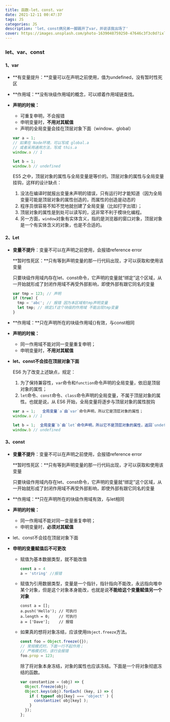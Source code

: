 ```yaml
---
title: 函数-let、const、var
date: 2021-12-11 00:47:37
tags: JS
categories: JS
description: 'let、const俩兄弟一脚踢开了var，并说该我出场了'
cover: https://images.unsplash.com/photo-1639048759250-47646c3f3c0d?ixlib=rb-1.2.1&ixid=MnwxMjA3fDB8MHxwaG90by1wYWdlfHx8fGVufDB8fHx8&auto=format&fit=crop&w=1170&q=80
---
```


### let、var、const           ###

#### 1、var ####

* **有变量提升：**变量可以在声明之前使用，值为undefined，没有暂时性死区

* **作用域：**没有块级作用域的概念，可以顺着作用域链查找。

* **声明的时候：**

  * 可重复申明，不会报错
  * 申明变量时，**不用对其赋值**
  * 声明的全局变量会挂在顶层对象下面（window、global）

  ```js
  var a = 1;
  // 如果在 Node环境，可以写成 global.a
  // 或者采用通用方法，写成 this.a
  window.a // 1
  
  let b = 1;
  window.b // undefined
  ```

  ES5 之中，顶层对象的属性与全局变量是等价的。顶层对象的属性与全局变量挂钩，这样的设计缺点：

  1. 没法在编译时就报出变量未声明的错误，只有运行时才能知道（因为全局变量可能是顶层对象的属性创造的，而属性的创造是动态的
  2. 程序员很容易不知不觉地就创建了全局变量（比如打字出错）；
  3. 顶层对象的属性是到处可以读写的，这非常不利于模块化编程。
  4. 另一方面，`window`对象有实体含义，指的是浏览器的窗口对象，顶层对象是一个有实体含义的对象，也是不合适的。

#### 2、Let ####

* **变量不提升**：变量不可以在声明之前使用，会报错reference error

  **暂时性死区：**只有等到声明变量的那一行代码出现，才可以获取和使用该变量

  只要块级作用域内存在let、const命令，它声明的变量就“绑定”这个区域，从一开始就形成了封闭作用域不再受外部影响，即使外部有跟它同名的变量

  ```js
  var tmp = 123; // 声明
  if (true) {
    tmp = 'abc'; // 报错 因为本区域有tmp声明变量
    let tmp; // 绑定if这个块级的作用域 不能出现tmp变量
  }
  ```

* **作用域：**只在声明所在的块级作用域{}有效，与const相同

* **声明的时候：**

  * 同一作用域不能对同一变量重复申明；
  * 申明变量时，**不用对其赋值**

* **let、const不会挂在顶层对象下面**

  ES6 为了改变上述缺点，规定：

  1. 为了保持兼容性，`var`命令和`function`命令声明的全局变量，依旧是顶层对象的属性；
  2. `let`命令、`const`命令、`class`命令声明的全局变量，不属于顶层对象的属性。也就是说，从 ES6 开始，全局变量将逐步与顶层对象的属性脱钩

  ```javascript
  var a = 1;   全局变量`a`由`var`命令声明，所以它是顶层对象的属性；
  window.a // 1
  
  let b = 1;  全局变量`b`由`let`命令声明，所以它不是顶层对象的属性，返回`undefined`。
  window.b // undefined   
  ```

#### 3、const ####

* **变量不提升**：变量不可以在声明之前使用，会报错reference error

  **暂时性死区：**只有等到声明变量的那一行代码出现，才可以获取和使用该变量

  只要块级作用域内存在let、const命令，它声明的变量就“绑定”这个区域，从一开始就形成了封闭作用域不再受外部影响，即使外部有跟它同名的变量

* **作用域：**只在声明所在的块级作用域有效，与let相同

* **声明的时候：**

  * 同一作用域不能对同一变量重复申明；
  * 申明变量时，**必须对其赋值**

* let、const不会挂在顶层对象下面

* **申明的变量赋值后不可更改**

  - 赋值为基本数据类型，就不能改值

    ```javascript
    const a = 4
    a = 'string' //报错
    ```

  - 赋值为引用数据类型，变量是一个指针，指针指向不能改，永远指向堆中某个对象，但是这个对象本身能改，也就是说**不能给这个变量赋值另一个对象**

    ```
    const a = [];
    a.push('Hello'); // 可执行
    a.length = 0;    // 可执行
    a = ['Dave'];    // 报错
    ```

  * 如果真的想将对象冻结，应该使用`Object.freeze`方法。

    ```javascript
    const foo = Object.freeze({});
    // 常规模式时，下面一行不起作用；
    // 严格模式时，该行会报错
    foo.prop = 123;  
    ```

    除了将对象本身冻结，对象的属性也应该冻结。下面是一个将对象彻底冻结的函数。

    ```javascript
    var constantize = (obj) => {
      Object.freeze(obj);
      Object.keys(obj).forEach( (key, i) => {
        if ( typeof obj[key] === 'object' ) {
          constantize( obj[key] );
        }
      });
    };
    ```